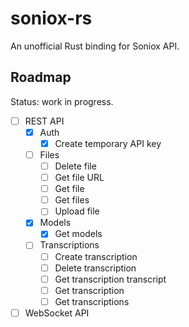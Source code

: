 # soniox-rs

An unofficial Rust binding for Soniox API.

## Roadmap

Status: work in progress.

- [ ] REST API
  - [x] Auth
    - [x] Create temporary API key
  - [ ] Files
    - [ ] Delete file
    - [ ] Get file URL
    - [ ] Get file
    - [ ] Get files
    - [ ] Upload file
  - [x] Models
    - [x] Get models
  - [ ] Transcriptions
    - [ ] Create transcription
    - [ ] Delete transcription
    - [ ] Get transcription transcript
    - [ ] Get transcription
    - [ ] Get transcriptions
- [ ] WebSocket API
